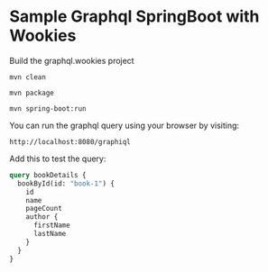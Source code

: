 # Sample Graphql SpringBoot with Wookies

Build the graphql.wookies project

`mvn clean`

`mvn package`

`mvn spring-boot:run`


You can run the graphql query using your browser by visiting:

`http://localhost:8080/graphiql`

Add this to test the query:

```graphql
query bookDetails {
  bookById(id: "book-1") {
    id
    name
    pageCount
    author {
      firstName
      lastName
    }
  }
}